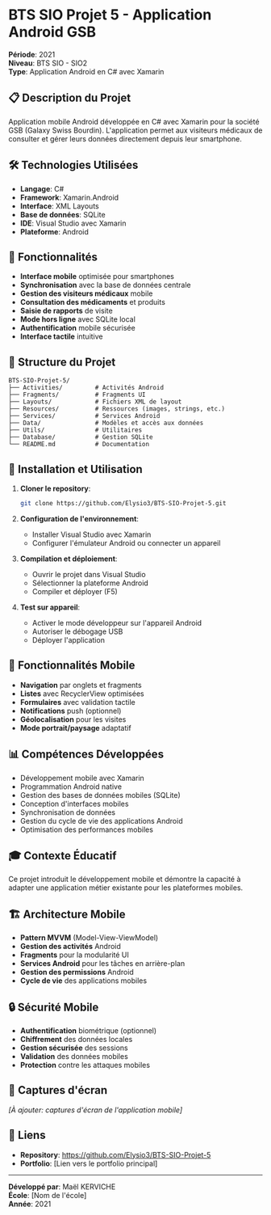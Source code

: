 # BTS SIO Projet 5 - Application Android GSB

**Période**: 2021  
**Niveau**: BTS SIO - SIO2  
**Type**: Application Android en C# avec Xamarin

## 📋 Description du Projet

Application mobile Android développée en C# avec Xamarin pour la société GSB (Galaxy Swiss Bourdin). L'application permet aux visiteurs médicaux de consulter et gérer leurs données directement depuis leur smartphone.

## 🛠️ Technologies Utilisées

- **Langage**: C#
- **Framework**: Xamarin.Android
- **Interface**: XML Layouts
- **Base de données**: SQLite
- **IDE**: Visual Studio avec Xamarin
- **Plateforme**: Android

## 🎯 Fonctionnalités

- **Interface mobile** optimisée pour smartphones
- **Synchronisation** avec la base de données centrale
- **Gestion des visiteurs médicaux** mobile
- **Consultation des médicaments** et produits
- **Saisie de rapports** de visite
- **Mode hors ligne** avec SQLite local
- **Authentification** mobile sécurisée
- **Interface tactile** intuitive

## 📁 Structure du Projet

```
BTS-SIO-Projet-5/
├── Activities/         # Activités Android
├── Fragments/          # Fragments UI
├── Layouts/            # Fichiers XML de layout
├── Resources/          # Ressources (images, strings, etc.)
├── Services/           # Services Android
├── Data/               # Modèles et accès aux données
├── Utils/              # Utilitaires
├── Database/           # Gestion SQLite
└── README.md           # Documentation
```

## 🚀 Installation et Utilisation

1. **Cloner le repository**:
   ```bash
   git clone https://github.com/Elysio3/BTS-SIO-Projet-5.git
   ```

2. **Configuration de l'environnement**:
   - Installer Visual Studio avec Xamarin
   - Configurer l'émulateur Android ou connecter un appareil

3. **Compilation et déploiement**:
   - Ouvrir le projet dans Visual Studio
   - Sélectionner la plateforme Android
   - Compiler et déployer (F5)

4. **Test sur appareil**:
   - Activer le mode développeur sur l'appareil Android
   - Autoriser le débogage USB
   - Déployer l'application

## 📱 Fonctionnalités Mobile

- **Navigation** par onglets et fragments
- **Listes** avec RecyclerView optimisées
- **Formulaires** avec validation tactile
- **Notifications** push (optionnel)
- **Géolocalisation** pour les visites
- **Mode portrait/paysage** adaptatif

## 📊 Compétences Développées

- Développement mobile avec Xamarin
- Programmation Android native
- Gestion des bases de données mobiles (SQLite)
- Conception d'interfaces mobiles
- Synchronisation de données
- Gestion du cycle de vie des applications Android
- Optimisation des performances mobiles

## 🎓 Contexte Éducatif

Ce projet introduit le développement mobile et démontre la capacité à adapter une application métier existante pour les plateformes mobiles.

## 🏗️ Architecture Mobile

- **Pattern MVVM** (Model-View-ViewModel)
- **Gestion des activités** Android
- **Fragments** pour la modularité UI
- **Services Android** pour les tâches en arrière-plan
- **Gestion des permissions** Android
- **Cycle de vie** des applications mobiles

## 🔒 Sécurité Mobile

- **Authentification** biométrique (optionnel)
- **Chiffrement** des données locales
- **Gestion sécurisée** des sessions
- **Validation** des données mobiles
- **Protection** contre les attaques mobiles

## 📸 Captures d'écran

*[À ajouter: captures d'écran de l'application mobile]*

## 🔗 Liens

- **Repository**: https://github.com/Elysio3/BTS-SIO-Projet-5
- **Portfolio**: [Lien vers le portfolio principal]

---

**Développé par**: Maël KERVICHE  
**École**: [Nom de l'école]  
**Année**: 2021